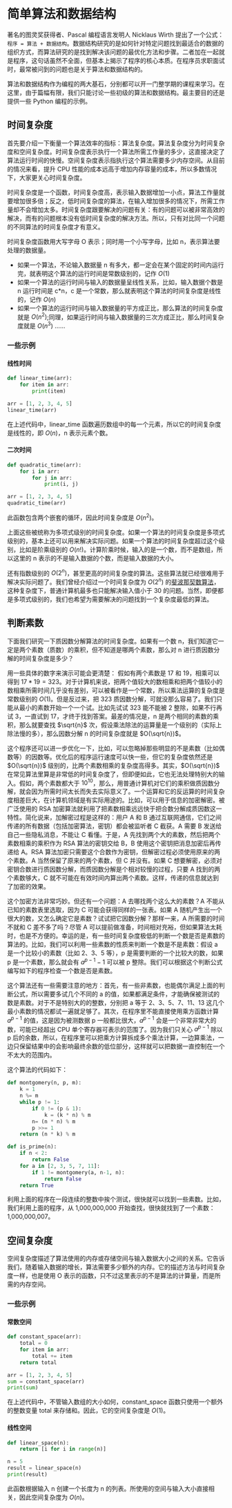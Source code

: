 # 简单算法和数据结构

著名的图灵奖获得者、Pascal 编程语言发明人 Nicklaus Wirth 提出了一个公式：`程序 = 算法 + 数据结构`。数据结构研究的是如何针对特定问题找到最适合的数据的组织方式，而算法研究的是找到解决该问题的最优化方法和步骤。二者加在一起就是程序，这句话虽然不全面，但基本上揭示了程序的核心本质。在程序员求职面试时，最常被问到的问题也是关于算法和数据结构的。


算法和数据结构作为编程的两大基石，分别都可以开一门整学期的课程来学习。在这里，由于篇幅有限，我们只能讨论一些初级的算法和数据结构。最主要目的还是提供一些 Python 编程的示例。

## 时间复杂度

首先要介绍一下衡量一个算法效率的指标：算法复杂度。算法复杂度分为时间复杂度和空间复杂度。时间复杂度表示执行一个算法所需工作量的多少，这直接决定了算法运行时间的快慢。空间复杂度表示指执行这个算法需要多少内存空间。从目前的情况来看，提升 CPU 性能的成本远高于增加内存容量的成本，所以多数情况下，大家更关心时间复杂度。

时间复杂度是一个函数，时间复杂度高，表示输入数据增加一小点，算法工作量就要增加很多倍；反之，低时间复杂度的算法，在输入增加很多的情况下，所需工作量却不会增加太多。时间复杂度跟要解决的问题有关：有的问题可以被非常高效的解决，而有的问题根本没有低时间复杂度的解决方法。所以，只有对比同一个问题的不同算法的时间复杂度才有意义。

时间复杂度函数用大写字母 O 表示；同时用一个小写字母，比如 n，表示算法要处理的数据量。

* 如果一个算法，不论输入数据量 n 有多大，都一定会在某个固定的时间内运行完，就表明这个算法的运行时间是常数级别的，记作 $O(1)$
* 如果一个算法的运行时间与输入的数据量呈线性关系，比如，输入数据个数是 n 运行时间是 c*n，c 是一个常数，那么就表明这个算法的时间复杂度是线性的，记作 $O(n)$
* 如果一个算法的运行时间与输入数据量的平方成正比，那么算法的时间复杂度就是 $O(n^2)$;同理，如果运行时间与输入数据量的三次方成正比，那么时间复杂度就是 $O(n^3)$ ……


### 一些示例

#### 线性时间 

```python
def linear_time(arr):
    for item in arr:
        print(item)

arr = [1, 2, 3, 4, 5]
linear_time(arr)
```

在上述代码中，linear_time 函数遍历数组中的每一个元素，所以它的时间复杂度是线性的，即 $O(n)$，n 表示元素个数。

#### 二次时间 
 
```python
def quadratic_time(arr):
    for i in arr:
        for j in arr:
            print(i, j)

arr = [1, 2, 3, 4, 5]
quadratic_time(arr)
```

此函数包含两个嵌套的循环，因此时间复杂度是 $O(n^2)$。

上面这些被统称为多项式级别的时间复杂度。如果一个算法的时间复杂度是多项式级别的，基本上还可以用来解决实际问题。如果一个算法的时间复杂度超过这个级别，比如是阶乘级别的 $O(n!)$。计算阶乘时候，输入的是一个数，而不是数组，所以这里的 n 表示的不是输入数据的个数，而是输入数据的大小。

还有指数级别的 $O(2^n)$，甚至更高的时间复杂度的算法。这些算法就已经很难用于解决实际问题了。我们曾经介绍过一个时间复杂度为 $O(2^n)$ 的[斐波那契数算法](recursive#计算斐波纳契数列)，这种复杂度下，普通计算机最多也只能解决输入值小于 30 的问题。当然，即便都是多项式级别的，我们也希望为需要解决的问题找到一个复杂度最低的算法。

## 判断素数
下面我们研究一下质因数分解算法的时间复杂度。如果有一个数 n，我们知道它一定是两个素数（质数）的乘积，但不知道是哪两个素数，那么对 n 进行质因数分解的时间复杂度是多少？

用一些具体的数字来演示可能会更清楚： 假如有两个素数是 17 和 19，相乘可以得到 $17 * 19 = 323$。对于计算机来说，把两个值较大的数相乘和把两个值较小的数相乘所需时间几乎没有差别，可以被看作是一个常数，所以乘法运算的复杂度是常数级别的 $O(1)$。但是反过来，把 323 质因数分解，可就没那么容易了。我们只能从最小的素数开始一个一个试。比如先试试 323 能不能被 2 整除，如果不行再试 3，一直试到 17，才终于找到答案。最差的情况是，n 是两个相同的素数的乘积，那么就要查找 $\sqrt{n}$ 次，假设乘法除法的运算量是一个级别的（实际上除法慢的多），那么因数分解 n 的时间复杂度就是 $O(\sqrt{n})$。

这个程序还可以进一步优化一下，比如，可以忽略掉那些明显的不是素数（比如偶数等）的因数等。优化后的程序运行速度可以快一些，但它的复杂度依然还是 $O(\sqrt{n})$  级别的，比两个素数相乘的复杂度高得多。其实，$O(\sqrt{n})$ 在常见算法里算是非常低的时间复杂度了，但即便如此，它也无法处理特别大的输入。假如，两个素数都大于 $10^{10}$，那么，用普通计算机对它们的乘积做质因数分解，就会因为所需时间太长而失去实际意义了。一个运算和它的反运算的时间复杂度相差巨大，在计算机领域是有实际用途的。比如，可以用于信息的加密解密。被广泛使用的 RSA 加密算法就利用了把素数相乘远远快于把合数分解成质因数这一特性。简化说来，加解密过程是这样的：用户 A 和 B 通过互联网通信，它们之间传递的所有数据（包括加密算法，密钥）都会被监听者 C 截获。A 需要 B 发送给自己一些隐私消息，不能让 C 看懂。于是，A 先找到两个大的素数，然后把两个素数相乘的乘积作为 RSA 算法的密钥交给 B，B 使用这个密钥把消息加密后再传递给 A。RSA 算法加密只需要这个合数作为密钥，但解密过程必须使用原来的两个素数。A 当然保留了原来的两个素数，但 C 并没有。如果 C 想要解密，必须对密钥合数进行质因数分解，而质因数分解是个相对较慢的过程，只要 A 找到的两个素数够大，C 就不可能在有效时间内算出两个素数。这样，传递的信息就达到了加密的效果。

这个加密方法非常巧妙。但还有一个问题：A 去哪找两个这么大的素数？A 不能从已知的素数表里选取，因为 C 可能会获得同样的一张表。如果 A 随机产生出一个很大的数，又怎么确定它是素数？试试把它因数分解？那样一来，A 所需要的时间不就和 C 差不多了吗？尽管 A 可以提前做准备，时间相对充裕，但如果算法太耗时，也是不方便的。幸运的是，有一些时间复杂度极低的判断一个数是否是素数的算法的。比如，我们可以利用一些素数的性质来判断一个数是不是素数：假设 a 是一个比较小的素数（比如 2、3、5 等），p 是需要判断的一个比较大的数，如果 p 是一个素数，那么就会有 $a^{p-1}-1$ 可以被 p 整除。我们可以根据这个判断公式编写如下的程序检查一个数是否是素数。

这个算法还有一些需要注意的地方：首先，有一些非素数，也能偶尔满足上面的判断公式，所以需要多试几个不同的 a 的值，如果都满足条件，才能确保被测试的数是素数。对于不是特别大的的整数，分别把 a 等于 2、3、5、7、11、13 这几个最小素数的情况都试一遍就足够了。其次，在程序里不能直接使用乘方函数计算 $a^{p-1}$ 的值，这是因为被测数据 p 一般都比很大，$a^{p-1}$ 会是一个非常非常大的数，可能已经超出 CPU 单个寄存器可表示的范围了。因为我们只关心 $a^{p-1}$ 除以 p 后的余数，所以，在程序里可以把乘方计算拆成多个乘法计算，一边算乘法，一边只保留结果中的会影响最终余数的低位部分，这样就可以把数据一直控制在一个不太大的范围内。

这个算法的代码如下：

```python
def montgomery(n, p, m):
    k = 1
    n %= m 
    while p != 1:  
        if 0 != (p & 1):
            k = (k * n) % m
        n= (n * n) % m
        p >>= 1
    return (n * k) % m

def is_prime(n):
    if n < 2:
        return False
    for a in [2, 3, 5, 7, 11]: 
        if 1 != montgomery(a, n-1, n):
            return False
    return True
```


利用上面的程序在一段连续的整数中挨个测试，很快就可以找到一些素数。比如，我们利用上面的程序，从 1,000,000,000 开始查找，很快就找到了一个素数： 1,000,000,007。

## 空间复杂度

空间复杂度描述了算法使用的内存或存储空间与输入数据大小之间的关系。它告诉我们，随着输入数据的增长，算法需要多少额外的内存。它的描述方法与时间复杂度一样，也是使用 O 表示的函数，只不过这里表示的不是算法的计算量，而是所需的内存空间。

### 一些示例

#### 常数空间 

```python
def constant_space(arr):
    total = 0
    for item in arr:
        total += item
    return total

arr = [1, 2, 3, 4, 5]
sum = constant_space(arr)
print(sum)
```

在上述代码中，不管输入数组的大小如何，constant_space 函数只使用一个额外的整数变量 total 来存储和。因此，它的空间复杂度是 $O(1)$。

#### 线性空间 
 
```python
def linear_space(n):
    return [i for i in range(n)]

n = 5
result = linear_space(n)
print(result)
```

此函数根据输入 n 创建一个长度为 n 的列表。所使用的空间与输入大小直接相关，因此空间复杂度为 $O(n)$。